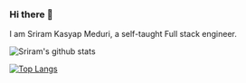 ### Hi there 👋

I am Sriram Kasyap Meduri, a self-taught Full stack engineer. 

![Sriram's github stats](https://github-readme-stats.vercel.app/api?username=sriramkasyap)

[![Top Langs](https://github-readme-stats.vercel.app/api/top-langs/?username=sriramkasyap)](https://github.com/sriramkasyap/github-readme-stats)

